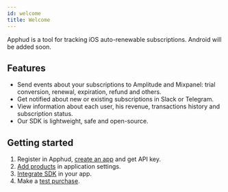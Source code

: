 ```yaml
---
id: welcome
title: Welcome
---
```

Apphud is a tool for tracking iOS auto-renewable subscriptions. Android will be added soon.

## Features

- Send events about your subscriptions to Amplitude and Mixpanel: trial conversion, renewal, expiration, refund and others.
- Get notified about new or existing subscriptions in Slack or Telegram.
- View information about each user, his revenue, transactions history and subscription status.
- Our SDK is lightweight, safe and open-source.

## Getting started

1. Register in Apphud, [create an app](creating-app.md) and get API key.
2. [Add products](adding-products.md) in application settings.
3. [Integrate SDK](sdk-integration.md) in your app.
4. Make a [test purchase](sandbox.md).